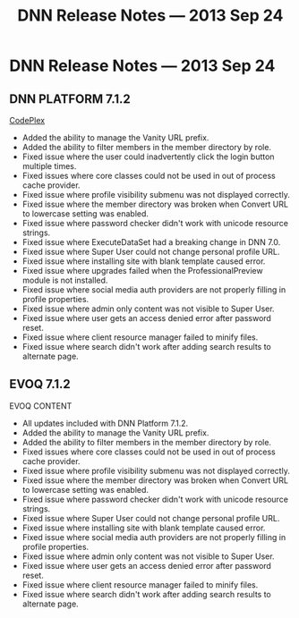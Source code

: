 ﻿---
uid: relnotes-2013-sep-24
topic: relnotes-2013-sep-24
locale: en
title: DNN Release Notes — 2013 Sep 24
dnneditions:
dnnversion: 09.02.00
---

# DNN Release Notes — 2013 Sep 24

## DNN PLATFORM 7.1.2

[CodePlex](https://dotnetnuke.codeplex.com/releases/view/112531)

*   Added the ability to manage the Vanity URL prefix.
*   Added the ability to filter members in the member directory by role.
*   Fixed issue where the user could inadvertently click the login button multiple times.
*   Fixed issues where core classes could not be used in out of process cache provider.
*   Fixed issue where profile visibility submenu was not displayed correctly.
*   Fixed issue where the member directory was broken when Convert URL to lowercase setting was enabled.
*   Fixed issue where password checker didn't work with unicode resource strings.
*   Fixed issue where ExecuteDataSet had a breaking change in DNN 7.0.
*   Fixed issue where Super User could not change personal profile URL.
*   Fixed issue where installing site with blank template caused error.
*   Fixed issue where upgrades failed when the ProfessionalPreview module is not installed.
*   Fixed issue where social media auth providers are not properly filling in profile properties.
*   Fixed issue where admin only content was not visible to Super User.
*   Fixed issue where user gets an access denied error after password reset.
*   Fixed issue where client resource manager failed to minify files.
*   Fixed issue where search didn't work after adding search results to alternate page.

## EVOQ 7.1.2

EVOQ CONTENT

*   All updates included with DNN Platform 7.1.2.
*   Added the ability to manage the Vanity URL prefix.
*   Added the ability to filter members in the member directory by role.
*   Fixed issues where core classes could not be used in out of process cache provider.
*   Fixed issue where profile visibility submenu was not displayed correctly.
*   Fixed issue where the member directory was broken when Convert URL to lowercase setting was enabled.
*   Fixed issue where password checker didn't work with unicode resource strings.
*   Fixed issue where Super User could not change personal profile URL.
*   Fixed issue where installing site with blank template caused error.
*   Fixed issue where social media auth providers are not properly filling in profile properties.
*   Fixed issue where admin only content was not visible to Super User.
*   Fixed issue where user gets an access denied error after password reset.
*   Fixed issue where client resource manager failed to minify files.
*   Fixed issue where search didn't work after adding search results to alternate page.
